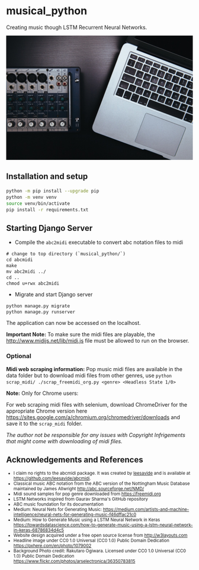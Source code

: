 # musical_python

Creating music though LSTM Recurrent Neural Networks.

<img src='img/laptop-macbook-apple-table-music-technology-1079002-pxhere.com.jpg'></img>

## Installation and setup

```bash
python -m pip install --upgrade pip
python -m venv venv
source venv/bin/activate
pip install -r requirements.txt
```

## Starting Django Server

-   Compile the `abc2midi` executable to convert abc notation files to midi

```shell
# change to top directory (`musical_python/`)
cd abcmidi
make
mv abc2midi ../
cd ..
chmod u+rwx abc2midi
```

-   Migrate and start Django server

```shell
python manage.py migrate
python manage.py runserver
```

The application can now be accessed on the localhost.

**Important Note:** To make sure the midi files are playable, the <http://www.midijs.net/lib/midi.js> file must be allowed to run on the browser.

### Optional

**Midi web scraping information:** Pop music midi files are available in the data folder but to download midi files from other genres, use `python scrap_midi/ ./scrap_freemidi_org.py <genre> <Headless State 1/0>`

**Note:** Only for Chrome users:

For web scraping midi files with selenium, download ChromeDriver for the appropriate Chrome version here <https://sites.google.com/a/chromium.org/chromedriver/downloads> and save it to the `scrap_midi` folder.

_The author not be responsible for any issues with Copyright Infrigements that might come with downloading of midi files._

## Acknowledgements and References

<small>

-   I claim no rights to the abcmidi package. It was created by <a href='https://leesavide.github.io/'>leesavide</a> and is available at <https://github.com/leesavide/abcmidi>.
-   Classical music ABC notation from the ABC version of the Nottingham Music Database maintained by James Allwright <http://abc.sourceforge.net/NMD/>
-   Midi sound samples for pop genre downloaded from <https://freemidi.org>
-   LSTM Networks inspired from Gaurav Sharma's GitHub repository
-   ABC music foundation for its documentation
-   Medium: Neural Nets for Generating Music: <https://medium.com/artists-and-machine-intelligence/neural-nets-for-generating-music-f46dffac21c0>
-   Medium: How to Generate Music using a LSTM Neural Network in Keras <https://towardsdatascience.com/how-to-generate-music-using-a-lstm-neural-network-in-keras-68786834d4c5>
-   Website design acquired under a free open source license from <http://w3layouts.com>
-   Headline image under CC0 1.0 Universal (CC0 1.0) Public Domain Dedication <https://pxhere.com/en/photo/1079002>
-   Background Photo credit: Rakutaro Ogiwara. Licensed under CC0 1.0 Universal (CC0 1.0) Public Domain Dedication <https://www.flickr.com/photos/arselectronica/36350783815>

</small>
